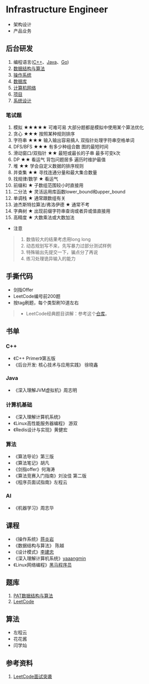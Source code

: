 # Infrastructure Engineer
- 架构设计
- 产品业务
## 后台研发
1. 编程语言([C++](./C++)、[Java](./Java)、[Go](./Go))
2. [数据结构与算法](./DS)
3. [操作系统](./Basic/操作系统.md)
4. [数据库](./Basic/数据库.md)
5. [计算机网络](./Basic/计算机网络.md)
6. [项目](https://github.com/SYaoJun/cpp_in_action)
7. [系统设计](./Basic/系统设计.md)

### 笔试题
1.  模拟 ★★★★★ 可难可易 大部分题都是模拟中使用某个算法优化
2.  贪心 ★★★ 按照某种规则排序
3.  字符串 ★★★ 输入输出容易搞人 双指针处理字符串空格单词
4.  DFS/BFS ★★★ 有多少种组合数 图的最短时间
5.  滑动窗口/双指针 ★★ 最短或最长的子串 最多可变k次
6.  DP ★★ 看运气 背包问题居多 遍历时维护最值
7.  堆 ★★  学会自定义数据的排序规则
8.  并查集 ★★ 寻找连通分量和最大集合数量
9.  找规律/数学 ★  看运气
10.  前缀和  ★  子数组范围较小时直接用
11.  二分法  ★   灵活运用库函数lower_bound和upper_bound
12.  单调栈  ★ 通常跟数组有关
13.  迪杰斯特拉算法/弗洛伊德 ★ 通常不考
14.  字典树  ★ 出现前缀字符串查询或者异或值直接用
15.  高精度 ★ 大数乘法或大数加法

- 注意
>1.  数值较大的结果考虑用long long
>2.  动态规划写不来，先写暴力过部分测试样例
>3.  特殊输出先提交一下，骗点分了再说
>4.  练习处理诡异输入的能力

## 手撕代码

- 剑指Offer
- LeetCode编号前200题
- 按tag刷题，每个类型刷10道左右

> - LeetCode经典题目讲解：参考这个[仓库](https://github.com/SYaoJun/LeetCode)。

## 书单
### C++
- 《C++ Primer》第五版
- 《后台开发: 核心技术与应用实践》 徐晓鑫
### Java
- 《深入理解JVM虚拟机》周志明
### 计算机基础
- 《深入理解计算机系统》
- 《Linux高性能服务器编程》 游双
- 《Redis设计与实现》黄健宏
### 算法
- 《算法导论》第三版
- 《算法笔记》胡凡
- 《剑指offer》何海涛
- 《算法竞赛入门指南》刘汝佳 第二版
- 《程序员面试指南》左程云
### AI
- 《机器学习》周志华
## 课程
- 《操作系统》[蒋炎岩](https://www.bilibili.com/video/BV1N741177F5)
- 《数据结构与算法》 陈越 
- 《设计模式》[李建忠](https://www.bilibili.com/video/BV1Eb4y1m7Uj?from=search&seid=8468035381340447890)
- 《深入理解计算机系统》[yaaangmin](https://space.bilibili.com/4564101)
- 《Linux网络编程》[黑马程序员](https://www.bilibili.com/video/BV1dt411f7TZ?p=142&vd_source=e9f1ced96b267a4bc02ec41ca31d850a)
## 题库
1. [PAT数据结构与算法](https://pintia.cn/problem-sets/15/problems/type/7)
2. [LeetCode](https://leetcode.cn/problemset/all/)
## 算法
- 左程云
- 花花酱
- 闫学灿
## 参考资料
1. [LeetCode面试突袭](https://leetcode.cn/leetbook/detail/cpp-interview-highlights/)
